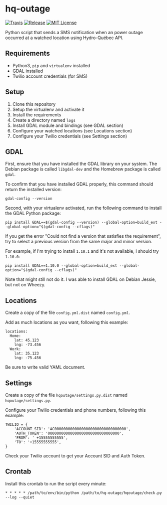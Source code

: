 hq-outage
=========

[![Travis](https://img.shields.io/travis/EpicScriptTime/hq-outage.svg)](https://travis-ci.org/EpicScriptTime/hq-outage)
[![Release](https://img.shields.io/github/release/EpicScriptTime/hq-outage.svg)](https://github.com/EpicScriptTime/hq-outage/releases)
[![MIT License](https://img.shields.io/badge/license-MIT-8469ad.svg)](https://tldrlegal.com/license/mit-license)

Python script that sends a SMS notification when an power outage occurred at a watched location using Hydro-Québec API.

Requirements
------------

* Python3, `pip` and `virtualenv` installed
* GDAL installed
* Twilio account credentials (for SMS)

Setup
-----

1. Clone this repository
2. Setup the virtualenv and activate it
3. Install the requirements
4. Create a directory named `logs`
5. Install GDAL module and bindings (see GDAL section)
6. Configure your watched locations (see Locations section)
7. Configure your Twilio credentials (see Settings section)

GDAL
----

First, ensure that you have installed the GDAL library on your system. The Debian package is called `libgdal-dev` and the Homebrew package is called `gdal`.

To confirm that you have installed GDAL properly, this command should return the installed version:

    gdal-config --version

Second, with your virtualenv activated, run the following command to install the GDAL Python package:

    pip install GDAL==$(gdal-config --version) --global-option=build_ext --global-option="$(gdal-config --cflags)"

If you get the error "Could not find a version that satisfies the requirement", try to select a previous version from the same major and minor version.

For example, if I'm trying to install `1.10.1` and it's not available, I should try `1.10.0`:

    pip install GDAL==1.10.0 --global-option=build_ext --global-option="$(gdal-config --cflags)"

Note that might still not do it. I was able to install GDAL on Debian Jessie, but not on Wheezy.

Locations
---------

Create a copy of the file `config.yml.dist` named `config.yml`.

Add as much locations as you want, following this example:

    locations:
      Home:
        lat: 45.123
        lng: -73.456
      Work:
        lat: 35.123
        lng: -75.456

Be sure to write valid YAML document.

Settings
--------

Create a copy of the file `hqoutage/settings.py.dist` named `hqoutage/settings.py`.

Configure your Twilio credentials and phone numbers, following this example:

    TWILIO = {
        'ACCOUNT_SID': 'AC00000000000000000000000000000000',
        'AUTH_TOKEN': '00000000000000000000000000000000',
        'FROM': ' +15555555555',
        'TO': '+15555555555',
    }

Check your Twilio account to get your Account SID and Auth Token.

Crontab
-------

Install this crontab to run the script every minute:

    * * * * * /path/to/env/bin/python /path/to/hq-outage/hqoutage/check.py --log --quiet
